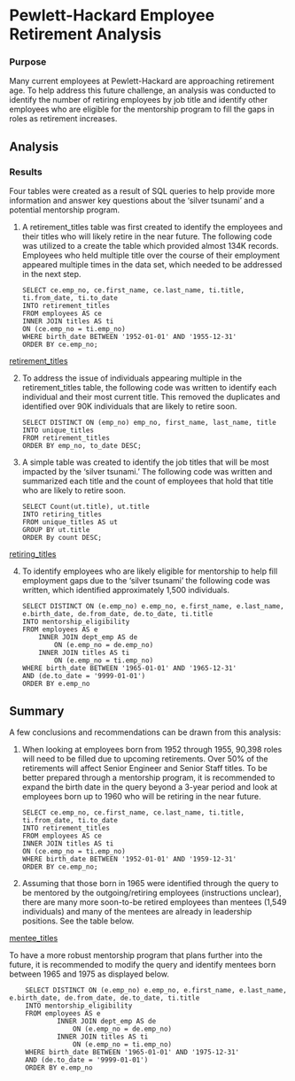 # Pewlett-Hackard Employee Retirement Analysis

### Purpose

Many current employees at Pewlett-Hackard are approaching retirement age.  To help address this future challenge, an analysis was conducted to identify the number of retiring employees by job title and identify other employees who are eligible for the mentorship program to fill the gaps in roles as retirement increases.

## Analysis

### Results

Four tables were created as a result of SQL queries to help provide more information and answer key questions about the ‘silver tsunami’ and a potential mentorship program.

1)	A retirement_titles table was first created to identify the employees and their titles who will likely retire in the near future.  The following code was utilized to a create the table which provided almost 134K records.  Employees who held multiple title over the course of their employment appeared multiple times in the data set, which needed to be addressed in the next step.

		SELECT ce.emp_no, ce.first_name, ce.last_name, ti.title, ti.from_date, ti.to_date	
		INTO retirement_titles
		FROM employees AS ce
		INNER JOIN titles AS ti
		ON (ce.emp_no = ti.emp_no)
		WHERE birth_date BETWEEN '1952-01-01' AND '1955-12-31'
		ORDER BY ce.emp_no;


[retirement_titles](https://user-images.githubusercontent.com/80165223/117493629-d74b5580-af38-11eb-8a4d-a756c3052b62.png)


2)	To address the issue of individuals appearing multiple in the retirement_titles table, the following code was written to identify each individual and their most current title.  This removed the duplicates and identified over 90K individuals that are likely to retire soon.

		SELECT DISTINCT ON (emp_no) emp_no, first_name, last_name, title
		INTO unique_titles
		FROM retirement_titles 
		ORDER BY emp_no, to_date DESC;


3)	A simple table was created to identify the job titles that will be most impacted by the ‘silver tsunami.’  The following code was written and summarized each title and the count of employees that hold that title who are likely to retire soon.

		SELECT Count(ut.title), ut.title 
		INTO retiring_titles 
		FROM unique_titles AS ut
		GROUP BY ut.title
		ORDER By count DESC;


[retiring_titles](https://user-images.githubusercontent.com/80165223/117493669-e4684480-af38-11eb-9421-24d86e4e7774.png)



4)	To identify employees who are likely eligible for mentorship to help fill employment gaps due to the ‘silver tsunami’ the following code was written, which identified approximately 1,500 individuals.

		SELECT DISTINCT ON (e.emp_no) e.emp_no, e.first_name, e.last_name, e.birth_date, de.from_date, de.to_date, ti.title
		INTO mentorship_eligibility 
		FROM employees AS e
			INNER JOIN dept_emp AS de
				ON (e.emp_no = de.emp_no)
			INNER JOIN titles AS ti
				ON (e.emp_no = ti.emp_no)
		WHERE birth_date BETWEEN '1965-01-01' AND '1965-12-31'
		AND (de.to_date = '9999-01-01')
		ORDER BY e.emp_no

## Summary

A few conclusions and recommendations can be drawn from this analysis:
1)	When looking at employees born from 1952 through 1955, 90,398 roles will need to be filled due to upcoming retirements.  Over 50% of the retirements will affect Senior Engineer and Senior Staff titles.  To be better prepared through a mentorship program, it is recommended to expand the birth date in the query beyond a 3-year period and look at employees born up to 1960 who will be retiring in the near future.

		SELECT ce.emp_no, ce.first_name, ce.last_name, ti.title, ti.from_date, ti.to_date
		INTO retirement_titles
		FROM employees AS ce
		INNER JOIN titles AS ti
		ON (ce.emp_no = ti.emp_no)
		WHERE birth_date BETWEEN '1952-01-01' AND '1959-12-31'
		ORDER BY ce.emp_no;

2)	Assuming that those born in 1965 were identified through the query to be mentored by the outgoing/retiring employees (instructions unclear), there are many more soon-to-be retired employees than mentees (1,549 individuals) and many of the mentees are already in leadership positions.  See the table below.


[mentee_titles](https://user-images.githubusercontent.com/80165223/117493707-f5b15100-af38-11eb-8b0f-9cddb8ccf86c.png)



To have a more robust mentorship program that plans further into the future, it is recommended to modify the query and identify mentees born between 1965 and 1975 as displayed below.

		SELECT DISTINCT ON (e.emp_no) e.emp_no, e.first_name, e.last_name, e.birth_date, de.from_date, de.to_date, ti.title
		INTO mentorship_eligibility 
		FROM employees AS e
				INNER JOIN dept_emp AS de    
					ON (e.emp_no = de.emp_no)      
				INNER JOIN titles AS ti    
					ON (e.emp_no = ti.emp_no)      
		WHERE birth_date BETWEEN '1965-01-01' AND '1975-12-31'
		AND (de.to_date = '9999-01-01')
		ORDER BY e.emp_no
